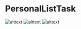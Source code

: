 # PersonalListTask
![alttext](https://i.postimg.cc/ncfqyyhF/Screenshot-2023-06-10-at-3-43-41-PM.png)
![alttext](https://i.postimg.cc/8k6hnpDX/Screenshot-2023-06-10-at-3-44-07-PM.png)
![alttext](https://i.postimg.cc/sgy9htk6/Screenshot-2023-06-10-at-3-44-41-PM.png)

